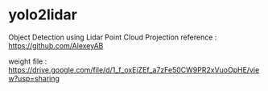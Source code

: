 # yolo2lidar
Object Detection using Lidar Point Cloud Projection reference : https://github.com/AlexeyAB

weight file : https://drive.google.com/file/d/1_f_oxEjZEf_a7zFe50CW9PR2xVuoOpHE/view?usp=sharing

